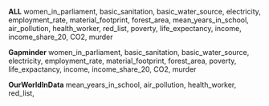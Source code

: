 **ALL**
women_in_parliament,
basic_sanitation,
basic_water_source,
electricity,
employment_rate,
material_footprint,
forest_area,
mean_years_in_school,
air_pollution,
health_worker,
red_list,
poverty,
life_expectancy,
income,
income_share_20,
CO2,
murder

**Gapminder**
women_in_parliament,
basic_sanitation,
basic_water_source,
electricity,
employment_rate,
material_footprint,
forest_area,
poverty,
life_expactancy,
income,
income_share_20,
CO2,
murder


**OurWorldInData**
mean_years_in_school,
air_pollution,
health_worker,
red_list,
